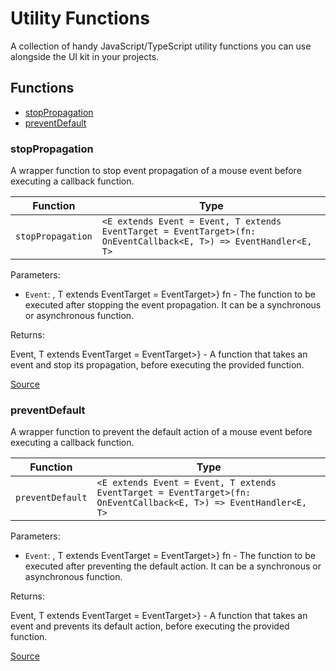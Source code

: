 # Utility Functions

A collection of handy JavaScript/TypeScript utility functions you can use alongside the UI kit in your projects.

<!-- TSDOC_START -->

## Functions

- [stopPropagation](#stoppropagation)
- [preventDefault](#preventdefault)

### stopPropagation

A wrapper function to stop event propagation of a mouse event before executing a callback function.

| Function          | Type                                                                                                              |
| ----------------- | ----------------------------------------------------------------------------------------------------------------- |
| `stopPropagation` | `<E extends Event = Event, T extends EventTarget = EventTarget>(fn: OnEventCallback<E, T>) => EventHandler<E, T>` |

Parameters:

- `Event`: , T extends EventTarget = EventTarget>} fn - The function to be executed after stopping the event propagation. It can be a synchronous or asynchronous function.

Returns:

Event, T extends EventTarget = EventTarget>} - A function that takes an event and stop its propagation, before executing the provided function.

[Source](https://github.com/dfinity/gix-components/tree/main/src/lib/utils/event-modifiers.utils.ts#L18)

### preventDefault

A wrapper function to prevent the default action of a mouse event before executing a callback function.

| Function         | Type                                                                                                              |
| ---------------- | ----------------------------------------------------------------------------------------------------------------- |
| `preventDefault` | `<E extends Event = Event, T extends EventTarget = EventTarget>(fn: OnEventCallback<E, T>) => EventHandler<E, T>` |

Parameters:

- `Event`: , T extends EventTarget = EventTarget>} fn - The function to be executed after preventing the default action. It can be a synchronous or asynchronous function.

Returns:

Event, T extends EventTarget = EventTarget>} - A function that takes an event and prevents its default action, before executing the provided function.

[Source](https://github.com/dfinity/gix-components/tree/main/src/lib/utils/event-modifiers.utils.ts#L34)

<!-- TSDOC_END -->

<style lang="scss">
    ul + p {
        padding: var(--padding) 0;
    }
</style>
